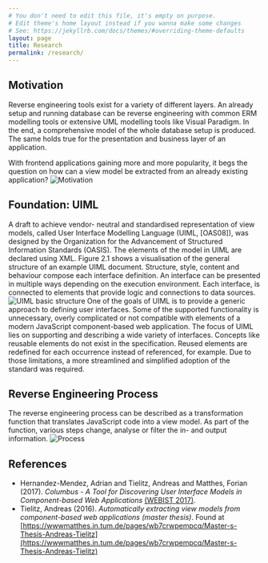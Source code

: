 ```yaml
---
# You don't need to edit this file, it's empty on purpose.
# Edit theme's home layout instead if you wanna make some changes
# See: https://jekyllrb.com/docs/themes/#overriding-theme-defaults
layout: page
title: Research
permalink: /research/
---
```


## Motivation
Reverse engineering tools exist for a variety of different layers. An already setup and running database can be reverse engineering with common ERM modelling tools or extensive UML modelling tools like Visual Paradigm. In the end, a comprehensive model of the whole database setup is produced. The same holds true for the presentation and business layer of an application.

With frontend applications gaining more and more popularity, it begs the question on how can a view model be extracted from an already existing application?
![Motivation](/columbus/assets/motivation.jpg)


## Foundation: UIML

A draft to achieve vendor- neutral and standardised representation of view models, called User Interface Modelling Language (UIML, [OAS08]), was designed by the Organization for the Advancement of Structured Information Standards (OASIS). The elements of the model in UIML are declared using XML. Figure 2.1 shows a visualisation of the general structure of an example UIML document. Structure, style, content and behaviour compose each interface definition. An interface can be presented in multiple ways depending on the execution environment. Each interface, is connected to elements that provide logic and connections to data sources.
![UIML basic structure](/columbus/assets/uiml1.jpg)
One of the goals of UIML is to provide a generic approach to defining user interfaces. Some of the supported functionality is unnecessary, overly complicated or not compatible with elements of a modern JavaScript component-based web application. The focus of UIML lies on supporting and describing a wide variety of interfaces. Concepts like reusable elements do not exist in the specification. Reused elements are redefined for each occurrence instead of referenced, for example. Due to those limitations, a more streamlined and simplified adoption of the standard was required.

## Reverse Engineering Process
The reverse engineering process can be described as a transformation function that translates JavaScript code into a view model. As part of the function, various steps change, analyse or filter the in- and output information.
![Process](/columbus/assets/process.jpg)

## References
* Hernandez-Mendez, Adrian and Tielitz, Andreas and Matthes, Forian (2017). *Columbus - A Tool for Discovering User Interface Models in Component-based Web Applications* [(WEBIST 2017)](http://www.webist.org/).
* Tielitz, Andreas (2016). *Automatically extracting view models from component-based web applications (master thesis)*. Found at [https://wwwmatthes.in.tum.de/pages/wb7crwpempcq/Master-s-Thesis-Andreas-Tielitz](https://wwwmatthes.in.tum.de/pages/wb7crwpempcq/Master-s-Thesis-Andreas-Tielitz)